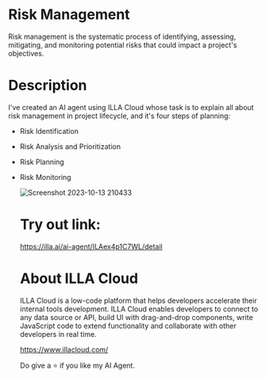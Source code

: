 # Risk Management

Risk management is the systematic process of identifying, assessing, mitigating, and monitoring potential risks that could impact a project's objectives.

# Description

I've created an AI agent using ILLA Cloud whose task is to explain all about risk management in project lifecycle, and it's four steps of planning: 
- Risk Identification
- Risk Analysis and Prioritization
- Risk Planning
- Risk Monitoring

  ![Screenshot 2023-10-13 210433](https://github.com/illacloud/illa-builder/assets/116432233/a508704b-6c63-4ba5-b4f1-1afc5d9fccdc)

  # Try out link:
  
  https://illa.ai/ai-agent/ILAex4p1C7WL/detail

  # About ILLA Cloud
  
  ILLA Cloud is a low-code platform that helps developers accelerate their internal tools development. ILLA Cloud enables developers to connect to any data source or API, build UI with drag-and-drop components, write JavaScript code to extend functionality and collaborate with other developers in real time.

  https://www.illacloud.com/

  Do give a ⭐ if you like my AI Agent.
